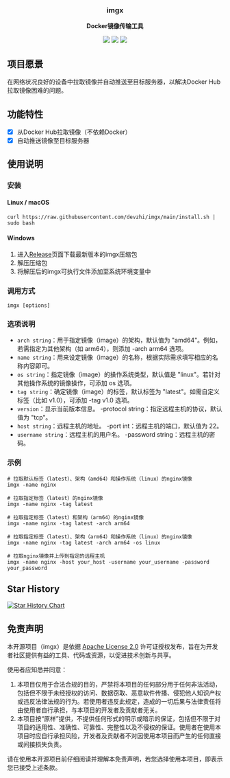<div align="center">
  <p>
    <h3>
      <b>
        imgx
      </b>
    </h3>
  </p>
  <p>
    <b>
      Docker镜像传输工具
    </b>
  </p>
  <p>
  <a href="https://github.com/devzhi/imgx/blob/main/LICENSE"><img src="https://img.shields.io/badge/license-APL2.0-blue.svg"></img></a>
  <a href="https://github.com/devzhi/imgx/pulls"><img src="https://img.shields.io/badge/Contributions-welcome-green?logo=github"></img></a>
  <a href="https://github.com/devzhi/imgx/releases/latest"><img src="https://img.shields.io/badge/Version-0.0.8-green.svg"></img></a>
  </p>
</div>

## 项目愿景

在网络状况良好的设备中拉取镜像并自动推送至目标服务器，以解决Docker Hub拉取镜像困难的问题。

## 功能特性

- [x] 从Docker Hub拉取镜像（不依赖Docker）
- [x] 自动推送镜像至目标服务器

## 使用说明

### 安装

#### Linux / macOS

```shell
curl https://raw.githubusercontent.com/devzhi/imgx/main/install.sh | sudo bash
```

#### Windows

1. 进入[Release](https://github.com/devzhi/imgx/releases/latest)页面下载最新版本的imgx压缩包
2. 解压压缩包
3. 将解压后的imgx可执行文件添加至系统环境变量中

### 调用方式

```shell
imgx [options]
```

### 选项说明

- `arch string`：用于指定镜像（image）的架构，默认值为 "amd64"。例如，若需指定为其他架构（如 arm64），则添加 -arch arm64 选项。
- `name string`：用来设定镜像（image）的名称，根据实际需求填写相应的名称内容即可。
- `os string`：指定镜像（image）的操作系统类型，默认值是 "linux"。若针对其他操作系统的镜像操作，可添加 os 选项。
- `tag string`：确定镜像（image）的标签，默认标签为 "latest"。如需自定义标签（比如 v1.0），可添加 -tag v1.0 选项。
- `version`：显示当前版本信息。 -protocol string：指定远程主机的协议，默认值为 "tcp"。
- `host string`：远程主机的地址。 -port int：远程主机的端口，默认值为 22。
- `username string`：远程主机的用户名。 -password string：远程主机的密码。

### 示例

```shell
# 拉取默认标签（latest）、架构（amd64）和操作系统（linux）的nginx镜像
imgx -name nginx

# 拉取指定标签（latest）的nginx镜像
imgx -name nginx -tag latest

# 拉取指定标签（latest）和架构（arm64）的nginx镜像
imgx -name nginx -tag latest -arch arm64

# 拉取指定标签（latest）、架构（arm64）和操作系统（linux）的nginx镜像
imgx -name nginx -tag latest -arch arm64 -os linux

# 拉取nginx镜像并上传到指定的远程主机
imgx -name nginx -host your_host -username your_username -password your_password
```

## Star History

[![Star History Chart](https://api.star-history.com/svg?repos=devzhi/imgx&type=Date)](https://star-history.com/#devzhi/imgx&Date)

## 免责声明

本开源项目（imgx）是依据 [Apache License 2.0](https://github.com/devzhi/imgx/blob/main/LICENSE)
许可证授权发布，旨在为开发者社区提供有益的工具、代码或资源，以促进技术创新与共享。

使用者应知悉并同意：

1. 本项目仅用于合法合规的目的，严禁将本项目的任何部分用于任何非法活动，包括但不限于未经授权的访问、数据窃取、恶意软件传播、侵犯他人知识产权或违反法律法规的行为。若使用者违反此规定，造成的一切后果与法律责任将由使用者自行承担，与本项目的开发者及贡献者无关。
2. 本项目按“原样”提供，不提供任何形式的明示或暗示的保证，包括但不限于对项目的适用性、准确性、可靠性、完整性以及不侵权的保证。使用者在使用本项目时应自行承担风险，开发者及贡献者不对因使用本项目而产生的任何直接或间接损失负责。

请在使用本开源项目前仔细阅读并理解本免责声明，若您选择使用本项目，即表示您已接受上述条款。